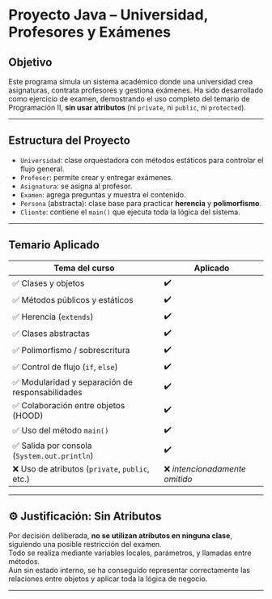 #  Proyecto Java – Universidad, Profesores y Exámenes

##  Objetivo

Este programa simula un sistema académico donde una universidad crea asignaturas, contrata profesores y gestiona exámenes. Ha sido desarrollado como ejercicio de examen, demostrando el uso completo del temario de Programación II, **sin usar atributos** (ni `private`, ni `public`, ni `protected`).

---

##  Estructura del Proyecto

- `Universidad`: clase orquestadora con métodos estáticos para controlar el flujo general.
- `Profesor`: permite crear y entregar exámenes.
- `Asignatura`: se asigna al profesor.
- `Examen`: agrega preguntas y muestra el contenido.
- `Persona` (abstracta): clase base para practicar **herencia** y **polimorfismo**.
- `Cliente`: contiene el `main()` que ejecuta toda la lógica del sistema.

---

##  Temario Aplicado

| Tema del curso                             | Aplicado |
|--------------------------------------------|----------|
| ✅ Clases y objetos                         | ✔️       |
| ✅ Métodos públicos y estáticos             | ✔️       |
| ✅ Herencia (`extends`)                     | ✔️       |
| ✅ Clases abstractas                        | ✔️       |
| ✅ Polimorfismo / sobrescritura             | ✔️       |
| ✅ Control de flujo (`if`, `else`)          | ✔️       |
| ✅ Modularidad y separación de responsabilidades | ✔️  |
| ✅ Colaboración entre objetos (HOOD)        | ✔️       |
| ✅ Uso del método `main()`                  | ✔️       |
| ✅ Salida por consola (`System.out.println`) | ✔️      |
| ❌ Uso de atributos (`private`, `public`, etc.) | ❌ *intencionadamente omitido* |

---

## ⚙️ Justificación: Sin Atributos

Por decisión deliberada, **no se utilizan atributos en ninguna clase**, siguiendo una posible restricción del examen.  
Todo se realiza mediante variables locales, parámetros, y llamadas entre métodos.  
Aun sin estado interno, se ha conseguido representar correctamente las relaciones entre objetos y aplicar toda la lógica de negocio.

---
